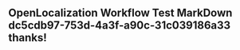 <properties
ms.topic="hero-topic"
ms.test1="hero-topic"
ms.test2="test"/>

## OpenLocalization Workflow Test MarkDown dc5cdb97-753d-4a3f-a90c-31c039186a33 thanks!
